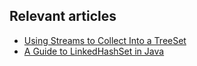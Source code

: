 ## Relevant articles

- [Using Streams to Collect Into a TreeSet](https://www.baeldung.com/java-stream-collect-into-treeset)
- [A Guide to LinkedHashSet in Java](https://www.baeldung.com/java-linkedhashset)
